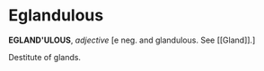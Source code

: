 # Eglandulous

**EGLAND'ULOUS**, _adjective_ \[e neg. and glandulous. See [[Gland]].\]

Destitute of glands.